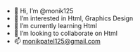 - 👋 Hi, I’m @monik125
- 👀 I’m interested in Html, Graphics Design 
- 🌱 I’m currently learning Html 
- 💞️ I’m looking to collaborate on Html
- 📫 monikpatel125@gmail.com

<!---
monik125/monik125 is a ✨ special ✨ repository because its `README.md` (this file) appears on your GitHub profile.
You can click the Preview link to take a look at your changes.
--->
